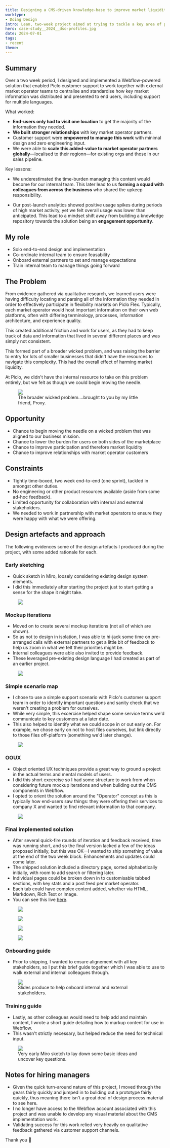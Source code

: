 ```yaml
---
title: Designing a CMS-driven knowledge-base to improve market liquidity
worktype: 
- Doing Design
intro: Lean, two-week project aimed at trying to tackle a key area of pain being experienced by end-users.
hero: case-study__2024__dso-profiles.jpg
date: 2024-07-01
tags: 
- recent
theme: 
---
```


## Summary

Over a two week period, I designed and implemented a Webflow-powered solution that enabled Piclo customer support to work together with external market operator teams to centralise and standardise how key market information was distributed and presented to end users, including support for multiple languages.

What worked:

- __End-users only had to visit one location__ to get the majority of the information they needed.
- __We built stronger relationships__ with key market operator partners.
- Customer support were __empowered to manage this work__ with minimal design and zero engineering input.
- We were able to __scale this added-value to market operator partners globally__—localised to their regionn—for existing orgs and those in our sales pipeline.

Key lessons:

- We underestimated the time-burden managing this content would become for our internal team. This later lead to us __forming a squad with colleagues from across the business__ who shared the upkeep responsibility.

- Our post-launch analytics showed positive usage spikes during periods of high market activity, yet we felt overall usage was lower than anticipated. This lead to a mindset shift away from building a knowledge repository towards the solution being an __engagement opportunity__.

## My role

- Solo end-to-end design and implementation
- Co-ordinate internal team to ensure feasability 
- Onboard external partners to set and manage expectations
- Train internal team to manage things going forward


## The Problem

From evidence gathered via qualitative research, we learned users were having difficulty locating and parsing all of the information they needed in order to effectively participate in flexibility markets on Piclo Flex. Typically, each market operator would host important information on their own web platforms, often with differing terminology, processes, information architecture, and experience quality.

This created additional friction and work for users, as they had to keep track of data and information that lived in several different places and was simply not consistent.

This formed part of a broader wicked problem, and was raising the barrier to entry for lots of smaller businesses that didn't have the resources to navigate this complexity. This had the overall effect of harming market liquidity.

At Piclo, we didn't have the internal resource to take on this problem entirely, but we felt as though we could begin moving the needle.

<figure>
    <img src="/_assets/img/problem-shot__dso-profiles.jpg" />
    <figcaption>The broader wicked problem....brought to you by my little friend, Proxy.</figcaption>
</figure>



## Opportunity

- Chance to begin moving the needle on a wicked problem that was aligned to our business mission.
- Chance to lower the burden for users on both sides of the marketplace
- Chance to improve participation and therefore market liquidity
- Chance to improve relationships with market operator customers


## Constraints

- Tightly time-boxed, two week end-to-end (one sprint), tackled in amongst other duties.
- No engineering or other product resources available (aside from some ad-hoc feedback).
- Limited opportunity for collaboration with internal and external stakeholders.
- We needed to work in partnership with market operators to ensure they were happy with what we were offering.


## Design artefacts and approach

The following evidences some of the design artefacts I produced during the project, with some added rationale for each.

### Early sketching

- Quick sketch in Miro, loosely considering existing design system elements.
- I did this immediately after starting the project just to start getting a sense for the shape it might take.

<figure>
    <img src="/_assets/img/case-study__2024__dso-profiles--early.jpg" />
</figure>

### Mockup iterations

- Moved on to create several mockup iterations (not all of which are shown).
- So as not to design in isolation, I was able to hi-jack some time on pre-arranged calls with external partners to get a little bit of feedback to help us zoom in what we felt their priorities might be.
- Internal colleagues were able also invited to provide feedback.
- These leveraged pre-existing design language I had created as part of an earlier project.

<figure>
    <img src="/_assets/img/case-study__2024__dso-profiles--mock.jpg" />
</figure>

### Simple scenario map

- I chose to use a simple support scenario with Piclo's customer support team in order to identify important questions and sanity check that we weren't creating a problem for ourselves.
- While very simple, this excercise helped shape some service terms we'd communicate to key customers at a later date.
- This also helped to identify what we could scope in or out early on. For example, we chose early on not to host files ourselves, but link directly to those files off-platform (something we'd later change).

<figure>
    <img src="/_assets/img/case-study__2024__dso-profiles--lean-map.jpg" />
</figure>

### OOUX

- Object oriented UX techniques provide a great way to ground a project in the actual terms and mental models of users. 
- I did this short excercise so I had some structure to work from when considering future mockup iterations and when buliding out the CMS components in Webflow.
- I opted to orient the solution around the "Operator" concept as this is typically how end-users saw things: they were offering their services to company X and wanted to find relevant information to that company.

<figure>
    <img src="/_assets/img/case-study__2024__dso-profiles--ooux.jpg" />
</figure>

### Final implemented solution
- After several quick-fire rounds of iteration and feedback received, time was running short, and so the final version lacked a few of the ideas proposed initially, but this was OK—I wanted to ship something of value at the end of the two week block. Enhancements and updates could come later.
- The shipped solution included a directory page, sorted alphabetically initially, with room to add search or filtering later.
- Individual pages could be broken down in to customisable tabbed sections, with key stats and a post feed per market operator.
- Each tab could have complex content added, whether via HTML, Markdown, Rich Text or Image.
- You can see this live <a title="Operator Profiles on Piclo.energy" href="https://www.piclo.energy/profiles" target="_blank">here</a>.

<figure>
    <img src="/_assets/img/case-study__2024__dso-profiles--shot001.jpg" />
</figure>

<figure>
    <img src="/_assets/img/case-study__2024__dso-profiles--shot002.jpg" />
</figure>

<figure>
    <img src="/_assets/img/case-study__2024__dso-profiles--shot003.jpg" />
</figure>

<figure>
    <img src="/_assets/img/case-study__2024__dso-profiles--shot004.jpg" />
</figure>

### Onboarding guide
- Prior to shipping, I wanted to ensure alignement with all key stakeholders, so I put this brief guide together which I was able to use to walk external and internal colleagues through.

<figure>
    <img src="/_assets/img/case-study__2024__dso-profiles--onboard.jpg" />
    <figcaption>Slides produce to help onboard internal and external stakeholders.</figcaption>
</figure>

### Training guide
- Lastly, as other colleagues would need to help add and maintain content, I wrote a short guide detailing how to markup content for use in Webflow.
- This wasn't strictly necessary, but helped reduce the need for technical input.

<figure>
    <img src="/_assets/img/case-study__2024__dso-profiles--guide.jpg" />
    <figcaption>Very early Miro sketch to lay down some basic ideas and uncover key questions.</figcaption>
</figure>


## Notes for hiring managers

- Given the quick turn-around nature of this project, I moved through the gears fairly quickly and jumped in to buliding out a prototype fairly quickly, thus meaning there isn't a great deal of design process material to see here.
- I no longer have access to the Webflow account associated with this project and was unable to develop any visual material about the CMS implementation work.
- Validating success for this work relied very heavily on qualitative feedback gathered via customer support channels.

Thank you 🙏